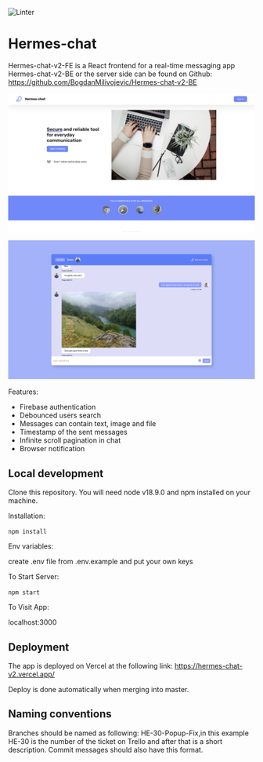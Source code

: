 ![Linter](https://github.com/BogdanMilivojevic/Hermes-chat-v2-FE/actions/workflows/linter.yml/badge.svg)

# Hermes-chat  
Hermes-chat-v2-FE is a React frontend for a real-time messaging app
Hermes-chat-v2-BE or the server side can be found on Github: https://github.com/BogdanMilivojevic/Hermes-chat-v2-BE

![Homescreen](/public/uiOne.png)

![Chat](/public/uiTwo.png)

Features:
- Firebase authentication
- Debounced users search
- Messages can contain text, image and file
- Timestamp of the sent messages
- Infinite scroll pagination in chat
- Browser notification
## Local development   
Clone this repository. You will need node v18.9.0 and npm installed on your machine.

Installation:

` npm install `

Env variables:

create .env file from .env.example and put your own keys

To Start Server:

` npm start `

To Visit App:

localhost:3000

## Deployment   

The app is deployed on Vercel at the following link: https://hermes-chat-v2.vercel.app/

Deploy is done automatically when merging into master.
## Naming conventions

Branches should be named as following: HE-30-Popup-Fix,in this example HE-30 is the number of the ticket on Trello and after that is a short description. Commit messages should also have this format.






